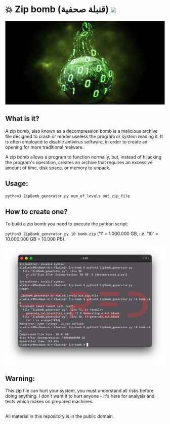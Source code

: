 # 💥 Zip bomb (قنبلة صحفية) ![](https://img.shields.io/apm/l/vim-mode)

![plot](./Screenshots/zipbomb_logo.jpg)

## What is it?

A zip bomb, also known as a decompression bomb  is a malicious archive file designed to crash or render useless the program or system reading it. It is often employed to disable antivirus software, in order to create an opening for more traditional malware.

A zip bomb allows a program to function normally, but, instead of hijacking the program's operation, creates an archive that requires an excessive amount of time, disk space, or memory to unpack.

## Usage:
`python3 ZipBomb_generator.py num_of_levels out_zip_file`

## How to create one?

To build a zip bomb you need to execute the python script:

`python3 ZipBomb_generator.py 10 bomb.zip` ('1' = 1.000.000 GB, i.e. '10' = 10.000.000 GB = 10.000 PB).

![plot](./Screenshots/zipbomb_1.png)

## Warning:

This zip file can hurt your system, you must understand all risks before doing anything. I don't want it to hurt anyone - it's here for analysis and tests which makes on prepared machines.

##
All material in this repository is in the public domain.

